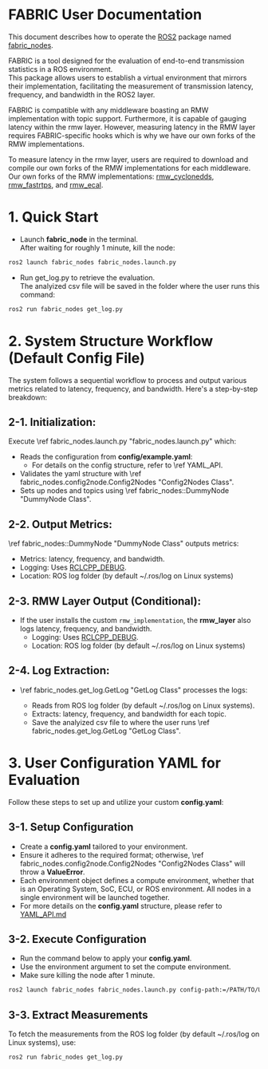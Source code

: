# FABRIC User Documentation

This document describes how to operate the
[ROS2](https://www.ros.org) package named [fabric_nodes](https://github.com/upowerrobotics/ros2_fabric).

FABRIC is a tool designed for the evaluation of end-to-end transmission statistics in a ROS environment.  
This package allows users to establish a virtual environment that mirrors their implementation,
facilitating the measurement of transmission latency, frequency, and bandwidth in the ROS2 layer.

FABRIC is compatible with any middleware boasting an RMW implementation with topic support.
Furthermore, it is capable of gauging latency within the rmw layer.
However, measuring latency in the RMW layer requires FABRIC-specific hooks
which is why we have our own forks of the RMW implementations.  

To measure latency in the rmw layer,
users are required to download and compile our own forks of the RMW implementations for each middleware.
Our own forks of the RMW implementations: 
[rmw_cyclonedds](https://github.com/upowerrobotics/rmw_cyclonedds),
[rmw_fastrtps](https://github.com/upowerrobotics/rmw_fastrtps),
and [rmw_ecal](https://github.com/upowerrobotics/rmw_ecal).

# 1. Quick Start
- Launch **fabric_node** in the terminal.  
  After waiting for roughly 1 minute, kill the node:
```bash
ros2 launch fabric_nodes fabric_nodes.launch.py
```
  
- Run get_log.py to retrieve the evaluation.  
  The analyized csv file will be saved in the folder where the user runs this command:  
```bash
ros2 run fabric_nodes get_log.py
```
  
# 2. System Structure Workflow (Default Config File)

The system follows a sequential workflow to process
and output various metrics related to latency, frequency, and bandwidth.
Here's a step-by-step breakdown:

## 2-1. Initialization:

Execute \ref fabric_nodes.launch.py "fabric_nodes.launch.py" which:

- Reads the configuration from **config/example.yaml**:
  - For details on the config structure, refer to \ref YAML_API.
- Validates the yaml structure with \ref fabric_nodes.config2node.Config2Nodes "Config2Nodes Class".
- Sets up nodes and topics using \ref fabric_nodes::DummyNode "DummyNode Class".

## 2-2. Output Metrics:

\ref fabric_nodes::DummyNode "DummyNode Class" outputs metrics:

- Metrics: latency, frequency, and bandwidth.
- Logging: Uses [RCLCPP_DEBUG](https://docs.ros2.org/bouncy/api/rclcpp/logging_8hpp.html).
- Location: ROS log folder (by default ~/.ros/log on Linux systems)

## 2-3. RMW Layer Output (Conditional):

- If the user installs the custom `rmw_implementation`,
  the **rmw_layer** also logs latency, frequency, and bandwidth.
  - Logging: Uses [RCLCPP_DEBUG](https://docs.ros2.org/bouncy/api/rclcpp/logging_8hpp.html).
  - Location: ROS log folder (by default ~/.ros/log on Linux systems)

## 2-4. Log Extraction:

- \ref fabric_nodes.get_log.GetLog "GetLog Class" processes the logs:

  - Reads from ROS log folder (by default ~/.ros/log on Linux systems).
  - Extracts: latency, frequency, and bandwidth for each topic.
  - Save the analyized csv file to where the user runs \ref fabric_nodes.get_log.GetLog "GetLog Class".

# 3. User Configuration YAML for Evaluation

Follow these steps to set up and utilize your custom **config.yaml**:

## 3-1. Setup Configuration
- Create a **config.yaml** tailored to your environment.
- Ensure it adheres to the required format;
  otherwise, \ref fabric_nodes.config2node.Config2Nodes "Config2Nodes Class" will throw a **ValueError**.
- Each environment object defines a compute environment, whether that is an Operating System, 
  SoC, ECU, or ROS environment. All nodes in a single environment will be launched together.
- For more details on the **config.yaml** structure, please refer to [YAML_API.md](./YAML_API.md)

## 3-2. Execute Configuration
- Run the command below to apply your **config.yaml**.
- Use the environment argument to set the compute environment.
- Make sure killing the node after 1 minute.
```bash
ros2 launch fabric_nodes fabric_nodes.launch.py config-path:=/PATH/TO/USER/CONFIG environment:=USER_ENV
```

## 3-3. Extract Measurements
To fetch the measurements from the ROS log folder (by default ~/.ros/log on Linux systems), use:
```bash
ros2 run fabric_nodes get_log.py
```
